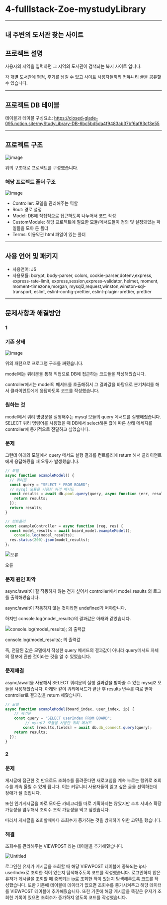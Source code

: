 # 4-fulllstack-Zoe-mystudyLibrary
------------------------------------

내 주변의 도서관 찾는 사이트
------------------------------------
## 프로젝트 설명

  사용자의 지역을 입력하면 그 지역의 도서관이 검색되는 복지 사이트 입니다.
  
  각 개별 도서관에 평점, 후기를 남길 수 있고 사이트 사용자들끼리 커뮤니티 글을 공유할 수 있습니다.

  
------------------------------------
## 프로젝트 DB 테이블

테이블과 테이블 구성요소:
https://closed-glade-095.notion.site/myStudyLibrary-DB-6bc5bd5da4f9483ab37bf6af83cf3e55

-------------------------------------
## 프로젝트 구조
![image](https://user-images.githubusercontent.com/98700133/160259245-610fa7b2-04cb-4c93-afce-14249e816c9e.png)

위의 구조대로 프로젝트를 구성했습니다.



### 해당 프로젝트 폴더 구조
![image](https://user-images.githubusercontent.com/98700133/160256063-cbe1452d-d083-433a-bd81-c0e8d6749f9a.png)

+ Controller: 모델을 관리해주는 역할
+ Rout: 경로 설정
+ Model: DB에 직접적으로 접근하도록 나누어서 코드 작성
+ CustomModule: 해당 프로젝트에 필요한 모듈/메서드들이 정의 및 설정돼있는 파일들을 모아 둔 폴더
+ Terms: 이용약관 html 파일이 있는 폴더

--------------------------------------
## 사용 언어 및 패키지

+ 사용언어: JS
+ 사용모듈: bcrypt, body-parser, colors, cookie-parser,dotenv,express, express-rate-limit, express,session,express-validator, helmet, moment, moment-timezone,morgan,
           mysql2,request,winston,winston-sql-transport, eslint, eslint-config-prettier, eslint-plugin-prettier, prettier

--------------------------------------
## 문제사항과 해결방안

### 1

### **기존 상태**

![image](https://user-images.githubusercontent.com/98700133/160259242-de01af36-704e-402e-b43e-bae03c813965.png)

위의 패턴으로 프로그램 구조를 짜줬습니다.

model에는 쿼리문을 통해 직접으로 DB에 접근하는 코드들을 작성해줬습니다. 

controller에서는 model의 메서드를 호출해줘서 그 결과값을 바탕으로 분기처리를 해서 클라이언트에게 응답하도록 코드를 작성했습니다.

### **원하는 것**

model에서 쿼리 명령문을 실행해주는  mysql 모듈의 query 메서드를 실행해줬습니다. SELECT 쿼리 명령어를 사용했을 때 DB에서 select해온 값에 따른 상태 메세지를 controller에 동기적으로 전달하고 싶었습니다. 

### **문제**

그런데 아래와 모델에서 query 메서드 실행 결과를 컨트롤러에 return 해서 클라이언트에게 응답해줬을 때 오류가 발생했습니다.

```jsx
// 모델
async function exampleModel() {
  // 쿼리문
  const query = "SELECT * FROM BOARD";
  // mysql 모듈을 사용한 쿼리 메서드
  const results = await db.pool.query(query, async function (err, results) {
    return results;
  });
  return results;
}

```

```jsx
// 컨트롤러
const exampleController = async function (req, res) {
  const model_results = await board_model.exampleModel();
	console.log(model_results);
  res.status(200).json(model_results);
};
```

![오류](https://s3-us-west-2.amazonaws.com/secure.notion-static.com/99402d47-d88e-457d-a5c9-8624e81ab102/Untitled.png)


오류

### 문제 원인 파악

async/await이 잘 작동하지 않는 건가 싶어서 controller에서 model_results 의 로그를 출력해봤습니다.

async/await이 작동하지 않는 것이라면 undefined가 떠야합니다.

하지만 console.log(model_results)의 결과값은 아래와 같았습니다.

![console.log(model_results); 의 출력값](https://s3-us-west-2.amazonaws.com/secure.notion-static.com/a183e5ac-c52d-4ab3-ac31-d133de692f9e/Untitled.png)

console.log(model_results); 의 출력값

즉,  전달된 값은 모델에서 작성한 query 메서드의 결과값이 아니라 query메서드 자체의 정보에 관한 것이라는 것을 알 수 있었습니다. 

### 문제해결

async/await을 사용해서 SELECT 쿼리문의 실행 결과값을 받아줄 수 있는 mysql2 모듈을 사용해줬습니다. 아래와 같이 쿼리메서드가 끝난 후 results 변수를 따로 받아 controller로 결과값을 return 해줬습니다. 

```jsx
// 모델
async function exampleModel(board_index, user_index, ip) {
    // 쿼리문
    const query = "SELECT userIndex FROM BOARD";
		 // mysql2 모듈을 사용한 쿼리 메서드 
		const [results,fields] = await db.db_connect.query(query);
	return results;
  });
}
```

### 2

### **문제**

게시글에 접근한 것 만으로도 조회수를 올려준다면 새로고침을 계속 누르는 행위로 조회수를 계속 올릴 수 있게 됩니다. 이는 커뮤니티 사용자들이 읽고 싶은 글을 선택하는데 장애가 될 것입니다.

또한 인기게시글을 따로 모아둔 카테고리를 따로 기획하지는 않았지만 추후 서비스 확장 가능성을 염두해서 조회수 조작 가능성을 막고 싶었습니다.

 따라서  게시글을 조회할때마다 조회수가 증가하는 것을 방지하기 위한 고민을 했습니다.

### **해결**

조회수를 관리해주는 VIEWPOST 라는 테이블을 추가해줬습니다.

![Untitled](https://s3-us-west-2.amazonaws.com/secure.notion-static.com/8297a8fb-e119-428b-90ba-d206d3dcced8/Untitled.png)

로그인한 유저가 게시글을 조회할 때  해당 VIEWPOST 테이블에  중복되는 ip나 userIndex로 조회한 적이 있는지 탐색해주도록 코드를 작성했습니다.  로그인하지 않은 유저가 게시글을 조회할 때 중복되는 ip로 조회한 적이 있는지 탐색해주도록 코드를 작성했습니다. 또한 기존에 테이블에 데이터가 없으면 조회수를 증가시켜주고 해당 데이터를 VIEWPOST 테이블에 추가해줬습니다. 또한 기존에 해당 게시글을 똑같은 유저가 조회한 기록이 있으면 조회수가 증가하지 않도록 코드를 작성했습니다.
